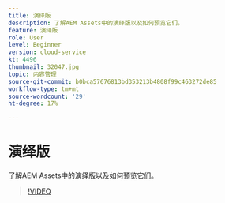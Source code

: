 ```yaml
---
title: 演绎版
description: 了解AEM Assets中的演绎版以及如何预览它们。
feature: 演绎版
role: User
level: Beginner
version: cloud-service
kt: 4496
thumbnail: 32047.jpg
topic: 内容管理
source-git-commit: b0bca57676813bd353213b4808f99c463272de85
workflow-type: tm+mt
source-wordcount: '29'
ht-degree: 17%

---
```



# 演绎版

了解AEM Assets中的演绎版以及如何预览它们。

>[!VIDEO](https://video.tv.adobe.com/v/32047/?quality=12&learn=on&hidetitle=true)